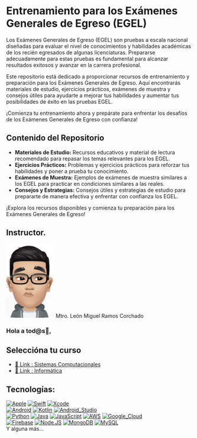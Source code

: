 
# Entrenamiento para los Exámenes Generales de Egreso (EGEL)

Los Exámenes Generales de Egreso (EGEL) son pruebas a escala nacional diseñadas para evaluar el nivel de conocimientos y habilidades académicas de los recién egresados de algunas licenciaturas. Prepararse adecuadamente para estas pruebas es fundamental para alcanzar resultados exitosos y avanzar en la carrera profesional.

Este repositorio está dedicado a proporcionar recursos de entrenamiento y preparación para los Exámenes Generales de Egreso. Aquí encontrarás materiales de estudio, ejercicios prácticos, exámenes de muestra y consejos útiles para ayudarte a mejorar tus habilidades y aumentar tus posibilidades de éxito en las pruebas EGEL.

¡Comienza tu entrenamiento ahora y prepárate para enfrentar los desafíos de los Exámenes Generales de Egreso con confianza!

## Contenido del Repositorio

- **Materiales de Estudio:** Recursos educativos y material de lectura recomendado para repasar los temas relevantes para los EGEL.
- **Ejercicios Prácticos:** Problemas y ejercicios prácticos para reforzar tus habilidades y poner a prueba tu conocimiento.
- **Exámenes de Muestra:** Ejemplos de exámenes de muestra similares a los EGEL para practicar en condiciones similares a las reales.
- **Consejos y Estrategias:** Consejos útiles y estrategias de estudio para prepararte de manera efectiva y enfrentar con confianza los EGEL.

¡Explora los recursos disponibles y comienza tu preparación para los Exámenes Generales de Egreso!

## Instructor.
<img src="./Images/leon.jpg" width="130" height="200" />  Mtro. León Miguel Ramos Corchado

### Hola a tod@s👋,

## Seleccióna tu curso
- [🔗 Link : Sistemas Computacionales](https://github.com/LeonRamos5366/SmartTeach/blob/main/SistemasComputacionales.md)
- [🔗 Link : Informática](https://github.com/LeonRamos5366/SmartTeach/blob/main/Informatica.md)

## Tecnologías:
[![Apple](https://img.shields.io/badge/iOS-999999?style=for-the-badge&logo=apple&logoColor=white&labelColor=101010)]()
[![Swift](https://img.shields.io/badge/Swift-FA7343?style=for-the-badge&logo=swift&logoColor=white&labelColor=101010)]()
[![Xcode](https://img.shields.io/badge/Xcode-1575F9?style=for-the-badge&logo=xcode&logoColor=white&labelColor=101010)]()
</br>
[![Android](https://img.shields.io/badge/Android-3DDC84?style=for-the-badge&logo=android&logoColor=white&labelColor=101010)]()
[![Kotlin](https://img.shields.io/badge/Kotlin-0095D5?style=for-the-badge&logo=kotlin&logoColor=white&labelColor=101010)]()
[![Android_Studio](https://img.shields.io/badge/Android_Studio-3DDC84?style=for-the-badge&logo=android-studio&logoColor=white&labelColor=101010)]()
</br>
[![Python](https://img.shields.io/badge/Python-yellow?style=for-the-badge&logo=python&logoColor=white&labelColor=101010)]()
[![Java](https://img.shields.io/badge/Java-007396?style=for-the-badge&logo=java&logoColor=white&labelColor=101010)]()
[![JavaScript](https://img.shields.io/badge/JavaScript-F7DF1E?style=for-the-badge&logo=javascript&logoColor=white&labelColor=101010)]()
[![AWS](https://img.shields.io/badge/AWS-232F3E?style=for-the-badge&logo=amazon-aws&logoColor=white&labelColor=101010)]()
[![Google_Cloud](https://img.shields.io/badge/Google_Cloud-4285F4?style=for-the-badge&logo=googlecloud&logoColor=white&labelColor=101010)]()
</br>
[![Firebase](https://img.shields.io/badge/Firebase-FFCA28?style=for-the-badge&logo=firebase&logoColor=white&labelColor=101010)]()
[![Node.JS](https://img.shields.io/badge/Node.JS-339933?style=for-the-badge&logo=node.js&logoColor=white&labelColor=101010)]()
[![MongoDB](https://img.shields.io/badge/MongoDB-47A248?style=for-the-badge&logo=mongodb&logoColor=white&labelColor=101010)]()
[![MySQL](https://img.shields.io/badge/MySQL-4479A1?style=for-the-badge&logo=mysql&logoColor=white&labelColor=101010)]()
</br>
Y alguna más...
